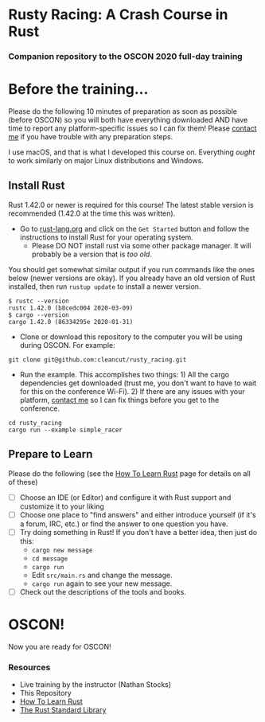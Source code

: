 # Rusty Racing: A Crash Course in Rust
### Companion repository to the OSCON 2020 full-day training


# Before the training...

Please do the following 10 minutes of preparation as soon as possible (before OSCON) so you will both have everything
downloaded AND have time to report any platform-specific issues so I can fix them! Please [contact me]
if you have trouble with any preparation steps.

I use macOS, and that is what I developed this course on.  Everything _ought_ to work similarly on major Linux
distributions and Windows.

[contact me]: mailto:nathan.stocks@gmail.com

## Install Rust

Rust 1.42.0 or newer is required for this course!  The latest stable version is recommended (1.42.0 at the time this was written).

- Go to [rust-lang.org](https://rust-lang.org) and click on the `Get Started`
  button and follow the instructions to install Rust for your operating system.
  - Please DO NOT install rust via some other package manager.  It will probably be a version that is _too old_.

You should get somewhat similar output if you run commands like the ones below (newer versions are okay).  If you 
already have an old version of Rust installed, then run `rustup update` to install a newer version.

```shell
$ rustc --version
rustc 1.42.0 (b8cedc004 2020-03-09)
$ cargo --version
cargo 1.42.0 (86334295e 2020-01-31)
```

- Clone or download this repository to the computer you will be using during OSCON. For example:

```shell
git clone git@github.com:cleancut/rusty_racing.git
```

- Run the example. This accomplishes two things: 1) All the cargo dependencies get downloaded (trust me, you don't want
  to have to wait for this on the conference Wi-Fi). 2) If there are any issues with your platform, [contact me] so I
  can fix things before you get to the conference.

```shell
cd rusty_racing
cargo run --example simple_racer
```

## Prepare to Learn

Please do the following (see the [How To Learn Rust](https://github.com/CleanCut/rust_programming/blob/master/HowToLearnRust.md)
page for details on all of these)
- [ ] Choose an IDE (or Editor) and configure it with Rust support and customize it to your liking
- [ ] Choose one place to "find answers" and either introduce yourself (if it's a forum, IRC, etc.) or find the answer
      to one question you have.
- [ ] Try doing something in Rust!  If you don't have a better idea, then just do this:
  - `cargo new message`
  - `cd message`
  - `cargo run`
  - Edit `src/main.rs` and change the message.
  - `cargo run` again to see your new message.
- [ ] Check out the descriptions of the tools and books.

# OSCON!

Now you are ready for OSCON!

### Resources

- Live training by the instructor (Nathan Stocks)
- This Repository
- [How To Learn Rust](https://github.com/CleanCut/rusty_racing/blob/master/HowToLearnRust.md)
- [The Rust Standard Library](https://doc.rust-lang.org/std/)
